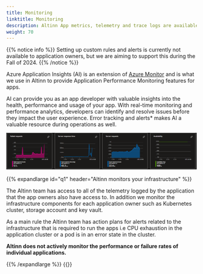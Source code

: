 ```yaml
---
title: Monitoring
linktitle: Monitoring
description: Altinn App metrics, telemetry and trace logs are available in Azure Application Insights.
weight: 70
---
```


{{% notice info %}}
Setting up custom rules and alerts is currently not available to application owners, 
but we are aiming to support this during the Fall of 2024. 
{{% /notice %}}

Azure Application Insights (AI) is an extension of 
[Azure Monitor](https://learn.microsoft.com/en-us/azure/azure-monitor/overview) and is what we use in Altinn to 
provide Application Performance Monitoring features for apps. 

AI can provide you as an app developer with valuable insights into the health, performance and usage of your app.
With real-time monitoring and performance analytics, developers can identify and resolve issues before they impact the 
user experience. Error tracking and alerts* makes AI a valuable resource during operations as well. 


![Illustration of AI graphs](ai-overview.png "Illustration of AI graphs")

{{% expandlarge id="q1" header="Altinn monitors your infrastructure" %}}

The Altinn team has access to all of the telemetry logged by the application that the app owners also have access to. 
In addition we monitor the infrastructure components for each application owner such as Kubernetes cluster, 
storage account and key vault. 

As a main rule the Altinn team has action plans for alerts related to the infrastructure that is required to run the apps 
i.e  CPU exhaustion in the application cluster or a pod is in an error state in the cluster.

__Altinn does not actively monitor the performance or failure rates
of individual applications.__

{{% /expandlarge %}}
{{<children />}}
